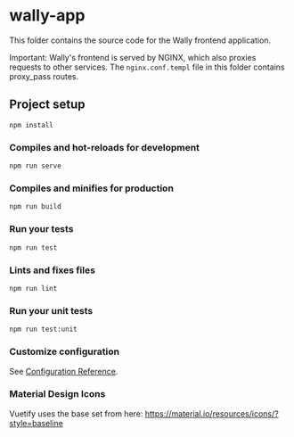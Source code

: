 # wally-app

This folder contains the source code for the Wally frontend application.

Important: Wally's frontend is served by NGINX, which also proxies requests to other services.
The `nginx.conf.templ` file in this folder contains proxy_pass routes.

## Project setup
```
npm install
```

### Compiles and hot-reloads for development
```
npm run serve
```

### Compiles and minifies for production
```
npm run build
```

### Run your tests
```
npm run test
```

### Lints and fixes files
```
npm run lint
```

### Run your unit tests
```
npm run test:unit
```

### Customize configuration
See [Configuration Reference](https://cli.vuejs.org/config/).


### Material Design Icons
Vuetify uses the base set from here: https://material.io/resources/icons/?style=baseline